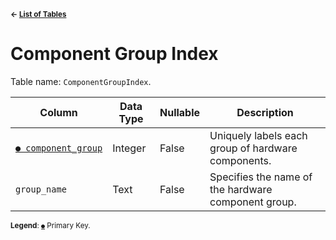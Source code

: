 <sup>**← [List of Tables](../../README.md#Metadatabase-Schema)**</sup>

# Component Group Index

Table name: `ComponentGroupIndex`.

| Column                                              | Data Type | Nullable | Description                                         | 
| --------------------------------------------------- | --------- | -------- | --------------------------------------------------- |
| [`● component_group`](component_group_index.md)     | Integer   | False    | Uniquely labels each group of hardware components.  |
| `group_name`                                        | Text      | False    | Specifies the name of the hardware component group. |

<sup>**Legend**: [`●`](component_group_index.md) Primary Key.</sup>
